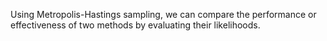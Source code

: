 Using Metropolis-Hastings sampling, we can compare the performance or effectiveness of two methods by evaluating their likelihoods. 
